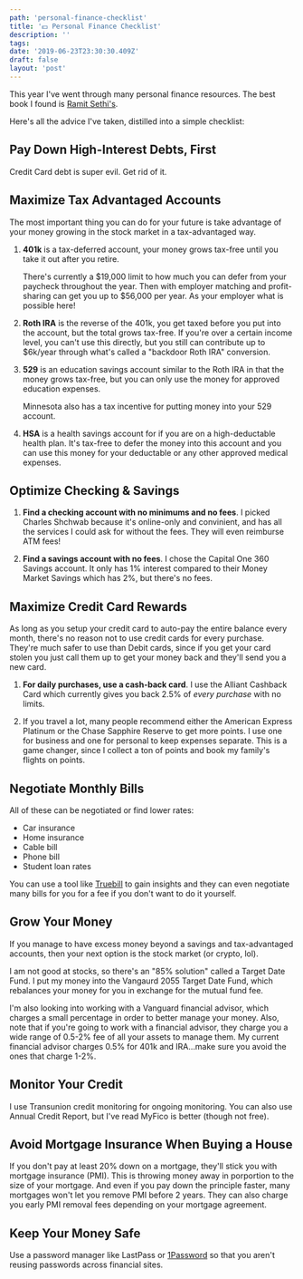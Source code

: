 ```yaml
---
path: 'personal-finance-checklist'
title: '💵 Personal Finance Checklist'
description: ''
tags:
date: '2019-06-23T23:30:30.409Z'
draft: false
layout: 'post'
---
```


This year I've went through many personal finance resources. The best book I found is [Ramit Sethi's](https://amzn.to/2WXLrDs).

Here's all the advice I've taken, distilled into a simple checklist:

## Pay Down High-Interest Debts, First

Credit Card debt is super evil. Get rid of it.

## Maximize Tax Advantaged Accounts

The most important thing you can do for your future is take advantage of your money growing in the stock market in a tax-advantaged way.

1. **401k** is a tax-deferred account, your money grows tax-free until you take it out after you retire.

   There's currently a $19,000 limit to how much you can defer from your paycheck throughout the year. Then with employer matching and profit-sharing can get you up to $56,000 per year. As your employer what is possible here!

2. **Roth IRA** is the reverse of the 401k, you get taxed before you put into the account, but the total grows tax-free. If you're over a certain income level, you can't use this directly, but you still can contribute up to \$6k/year through what's called a "backdoor Roth IRA" conversion.

3. **529** is an education savings account similar to the Roth IRA in that the money grows tax-free, but you can only use the money for approved education expenses.

   Minnesota also has a tax incentive for putting money into your 529 account.

4. **HSA** is a health savings account for if you are on a high-deductable health plan. It's tax-free to defer the money into this account and you can use this money for your deductable or any other approved medical expenses.

## Optimize Checking & Savings

1. **Find a checking account with no minimums and no fees**. I picked Charles Shchwab because it's online-only and convinient, and has all the services I could ask for without the fees. They will even reimburse ATM fees!

2. **Find a savings account with no fees**. I chose the Capital One 360 Savings account. It only has 1% interest compared to their Money Market Savings which has 2%, but there's no fees.

## Maximize Credit Card Rewards

As long as you setup your credit card to auto-pay the entire balance every month, there's no reason not to use credit cards for every purchase. They're much safer to use than Debit cards, since if you get your card stolen you just call them up to get your money back and they'll send you a new card.

1. **For daily purchases, use a cash-back card**. I use the Alliant Cashback Card which currently gives you back 2.5% of _every purchase_ with no limits.

2. If you travel a lot, many people recommend either the American Express Platinum or the Chase Sapphire Reserve to get more points. I use one for business and one for personal to keep expenses separate. This is a game changer, since I collect a ton of points and book my family's flights on points.

## Negotiate Monthly Bills

All of these can be negotiated or find lower rates:

- Car insurance
- Home insurance
- Cable bill
- Phone bill
- Student loan rates

You can use a tool like [Truebill](https://www.truebill.com) to gain insights and they can even negotiate many bills for you for a fee if you don't want to do it yourself.

## Grow Your Money

If you manage to have excess money beyond a savings and tax-advantaged accounts, then your next option is the stock market (or crypto, lol).

I am not good at stocks, so there's an "85% solution" called a Target Date Fund. I put my money into the Vangaurd 2055 Target Date Fund, which rebalances your money for you in exchange for the mutual fund fee.

I'm also looking into working with a Vanguard financial advisor, which charges a small percentage in order to better manage your money. Also, note that if you're going to work with a financial advisor, they charge you a wide range of 0.5-2% fee of all your assets to manage them. My current financial advisor charges 0.5% for 401k and IRA...make sure you avoid the ones that charge 1-2%.

## Monitor Your Credit

I use Transunion credit monitoring for ongoing monitoring. You can also use Annual Credit Report, but I've read MyFico is better (though not free).

## Avoid Mortgage Insurance When Buying a House

If you don't pay at least 20% down on a mortgage, they'll stick you with mortgage insurance (PMI). This is throwing money away in porportion to the size of your mortgage. And even if you pay down the principle faster, many mortgages won't let you remove PMI before 2 years. They can also charge you early PMI removal fees depending on your mortgage agreement.

## Keep Your Money Safe

Use a password manager like LastPass or [1Password](https://1password.com) so that you aren't reusing passwords across financial sites.
